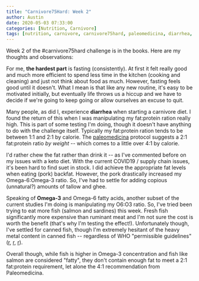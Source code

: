 ```yaml
---
title: "Carnivore75Hard: Week 2"
author: Austin
date: 2020-05-03 07:33:00
categories: [Nutrition, Carnivore]
tags: [nutrition, carnivore, carnivore75hard, paleomedicina, diarrhea, omega 3]
---
```


Week 2 of the #carnivore75hard challenge is in the books.  Here are my thoughts and observations:

For me, **the hardest part** is fasting (consistently).  At first it felt really good and much more efficient to spend less time in the kitchen (cooking and cleaning) and just not think about food as much.  However, fasting feels good until it doesn't.  What I mean is that like any new routine, it's easy to be motivated initially, but eventually life throws us a hiccup and we have to decide if we're going to keep going or allow ourselves an excuse to quit.

Many people, as did I, experience **diarrhea** when starting a carnivore diet.  I found the return of this when I was manipulating my fat:protein ration really high.  This is part of some testing I'm doing, though it doesn't have anything to do with the challenge itself.  Typically my fat:protein ration tends to be between 1:1 and 2:1 by calorie.  The [paleomedicina](https://www.paleomedicina.com/paleolithic-ketogenic-diet/) protocol suggests a 2:1 fat:protein ratio *by weight* -- which comes to a little over 4:1 by calorie.

I'd rather chew the fat rather than drink it -- as I've commented before on my issues with a keto diet.  With the current COVID19 / supply chain issues, it's been hard to find suet in stock.  I did achieve the appropriate fat levels when eating (pork) backfat.  However, the pork drastically increased my Omega-6:Omega-3 ratio.  So, I've had to settle for adding copious (unnatural?) amounts of tallow and ghee.

Speaking of **Omega-3** and Omega-6 fatty acids, another subset of the current studies I'm doing is manipulating my O6:O3 ratio.  So, I've tried been trying to eat more fish (salmon and sardines) this week.  Fresh fish significantly more expensive than ruminant meat and I'm not sure the cost is worth the benefit (that's why I'm testing the effect!).  Unfortunately though, I've settled for canned fish, though I'm extremely hesitant of the heavy metal content in canned fish -- regardless of WHO "permissible guidelines" ([r](https://www.ncbi.nlm.nih.gov/pubmed/16917712), [r](https://www.researchgate.net/publication/321242872_Heavy_metals_contamination_of_canned_fish_and_related_health_implications_in_Iran), [r](http://www.bioline.org.br/pdf?ja13065)).

Overall though, while fish is higher in Omega-3 concentration and fish like salmon are considered "fatty", they don't contain enough fat to meet a 2:1 fat:protein requirement, let alone the 4:1 recommendation from Paleomedicina.
